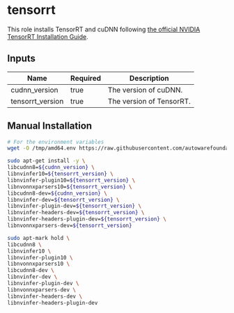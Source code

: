 # tensorrt

This role installs TensorRT and cuDNN following [the official NVIDIA TensorRT Installation Guide](https://docs.nvidia.com/deeplearning/tensorrt/install-guide/index.html#installing).

## Inputs

| Name             | Required | Description              |
| ---------------- | -------- | ------------------------ |
| cudnn_version    | true     | The version of cuDNN.    |
| tensorrt_version | true     | The version of TensorRT. |

## Manual Installation

```bash
# For the environment variables
wget -O /tmp/amd64.env https://raw.githubusercontent.com/autowarefoundation/autoware/main/amd64.env && source /tmp/amd64.env

sudo apt-get install -y \
libcudnn8=${cudnn_version} \
libnvinfer10=${tensorrt_version} \
libnvinfer-plugin10=${tensorrt_version} \
libnvonnxparsers10=${tensorrt_version} \
libcudnn8-dev=${cudnn_version} \
libnvinfer-dev=${tensorrt_version} \
libnvinfer-plugin-dev=${tensorrt_version} \
libnvinfer-headers-dev=${tensorrt_version} \
libnvinfer-headers-plugin-dev=${tensorrt_version} \
libnvonnxparsers-dev=${tensorrt_version}

sudo apt-mark hold \
libcudnn8 \
libnvinfer10 \
libnvinfer-plugin10 \
libnvonnxparsers10 \
libcudnn8-dev \
libnvinfer-dev \
libnvinfer-plugin-dev \
libnvonnxparsers-dev \
libnvinfer-headers-dev \
libnvinfer-headers-plugin-dev
```
